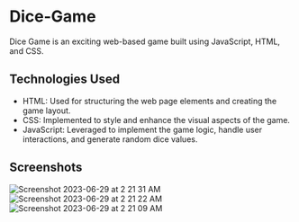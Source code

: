 # Dice-Game
Dice Game is an exciting web-based game built using JavaScript, HTML, and CSS.

## Technologies Used
- HTML: Used for structuring the web page elements and creating the game layout.
- CSS: Implemented to style and enhance the visual aspects of the game.
- JavaScript: Leveraged to implement the game logic, handle user interactions, and generate random dice values.

## Screenshots
![Screenshot 2023-06-29 at 2 21 31 AM](https://github.com/DivyanshiSharma07/Dice-Game/assets/127393402/2b568792-0132-4551-8586-19a1edb2793f)
![Screenshot 2023-06-29 at 2 21 22 AM](https://github.com/DivyanshiSharma07/Dice-Game/assets/127393402/08ceede8-5109-4548-9ebc-52385f9bcc36)
![Screenshot 2023-06-29 at 2 21 09 AM](https://github.com/DivyanshiSharma07/Dice-Game/assets/127393402/2b038289-5c0d-4100-b5b5-8e4832796dd2)
